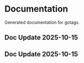 # Documentation

Generated documentation for gotags.

## Doc Update 2025-10-15

## Doc Update 2025-10-15
